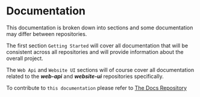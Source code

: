 # Documentation

This documentation is broken down into sections and some documentation may differ between 
repositories.

The first section `Getting Started` will cover all documentation that will be consistent across all repositories and 
will provide information about the overall project.

The `Web Api` and `Website UI` sections will of course cover all documentation related to the
***web-api*** and ***website-ui*** repositories specifically.

To contribute to `this documentation` please refer to [The Docs Repository](../DOCSREPO.md)

